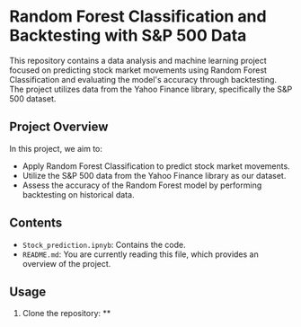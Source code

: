 
# Random Forest Classification and Backtesting with S&P 500 Data

This repository contains a data analysis and machine learning project focused on predicting stock market movements using Random Forest Classification and evaluating the model's accuracy through backtesting. The project utilizes data from the Yahoo Finance library, specifically the S&P 500 dataset.

## Project Overview

In this project, we aim to:
- Apply Random Forest Classification to predict stock market movements.
- Utilize the S&P 500 data from the Yahoo Finance library as our dataset.
- Assess the accuracy of the Random Forest model by performing backtesting on historical data.

## Contents

- `Stock_prediction.ipnyb`: Contains the code.
- `README.md`: You are currently reading this file, which provides an overview of the project.

## Usage

1. Clone the repository:
**
